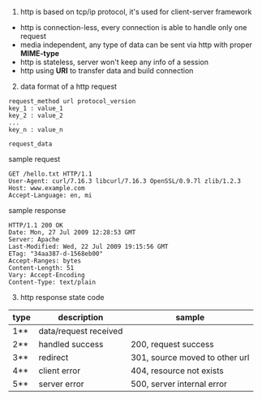 1. http is based on tcp/ip protocol, it's used for client-server framework
- http is connection-less, every connection is able to handle only one request
- media independent, any type of data can be sent via http with proper **MIME-type**
- http is stateless, server won't keep any info of a session
- http using **URI** to transfer data and build connection

2. data format of a http request
```
request_method url protocol_version
key_1 : value_1
key_2 : value_2
...
key_n : value_n

request_data
```
sample request
```
GET /hello.txt HTTP/1.1
User-Agent: curl/7.16.3 libcurl/7.16.3 OpenSSL/0.9.7l zlib/1.2.3
Host: www.example.com
Accept-Language: en, mi
```
sample response
```
HTTP/1.1 200 OK
Date: Mon, 27 Jul 2009 12:28:53 GMT
Server: Apache
Last-Modified: Wed, 22 Jul 2009 19:15:56 GMT
ETag: "34aa387-d-1568eb00"
Accept-Ranges: bytes
Content-Length: 51
Vary: Accept-Encoding
Content-Type: text/plain
```

3. http response state code

type | description | sample
---- | ---- | ----
1** | data/request received | 
2** | handled success | 200, request success
3** | redirect | 301, source moved to other url
4** | client error | 404, resource not exists
5** | server error | 500, server internal error